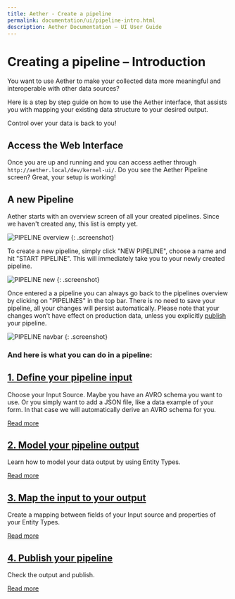 ```yaml
---
title: Aether - Create a pipeline
permalink: documentation/ui/pipeline-intro.html
description: Aether Documentation – UI User Guide
---
```


# Creating a pipeline – Introduction

You want to use Aether to make your collected data more meaningful and interoperable with other data sources?

Here is a step by step guide on how to use the Aether interface, that assists you with mapping your existing data structure to your desired output.

Control over your data is back to you!

## Access the Web Interface

Once you are up and running and you can access aether through `http://aether.local/dev/kernel-ui/`.
Do you see the Aether Pipeline screen? Great, your setup is working!

## A new Pipeline

Aether starts with an overview screen of all your created pipelines. Since we haven't created any, this list is empty yet.

![PIPELINE overview](../../images/screenshots/pipelines-overview-start.png)
{: .screenshot}

To create a new pipeline, simply click "NEW PIPELINE", choose a name and hit "START PIPELINE". This will immediately take you to your newly created pipeline.

![PIPELINE new](../../images/screenshots/new-pipeline.png)
{: .screenshot}

Once entered a a pipeline you can always go back to the pipelines overview by clicking on "PIPELINES" in the top bar.
There is no need to save your pipeline, all your changes will persist automatically.
Please note that your changes won't have effect on production data, unless you explicitly [publish](pipeline-publish.html) your pipeline.

![PIPELINE navbar](../../images/screenshots/pipeline-navbar.png)
{: .screenshot}

### And here is what you can do in a pipeline:

## [1. Define your pipeline input](pipeline-input.html)

Choose your Input Source. Maybe you have an AVRO schema you want to use. Or you simply want to add a JSON file, like a data example of your form. In that case we will automatically derive an AVRO schema for you.

[Read more](pipeline-input.html)

## [2. Model your pipeline output](pipeline-output.html)

Learn how to model your data output by using Entity Types.

[Read more](pipeline-output.html)

## [3. Map the input to your output](pipeline-mapping.html)

Create a mapping between fields of your Input source and properties of your Entity Types.

[Read more](pipeline-mapping.html)

## [4. Publish your pipeline](pipeline-publish.html)

Check the output and publish.

[Read more](pipeline-publish.html)
